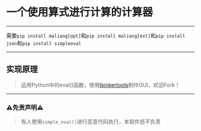 # 一个使用算式进行计算的计算器

---

需要`pip install maliang[opt]`和`pip install maliang[ext]`和`pip install json`和`pip install simpleeval`

---

## 实现原理

> 运用Python中的eval()函数，使用[tkinkertools](https://github.com/Xiaokang2022/maliang)制作GUI，欢迎Fork！

---

### ⚠️免责声明⚠️  

> 有人使用`simple_eval()`进行恶意代码执行，本软件怒不负责
